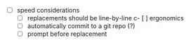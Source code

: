 - [ ] speed considerations
  - [ ] replacements should be line-by-line
c- [ ] ergonomics
  - [ ] automatically commit to a git repo (?)
  - [ ] prompt before replacement
